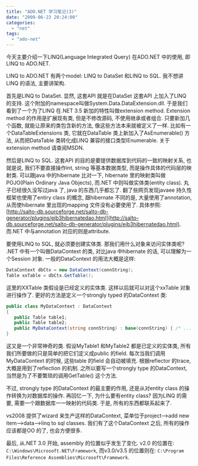 ```yaml
---
title: "ADO.NET 学习笔记(3)"
date: "2009-06-23 20:24:00"
categories: 
  - "net"
tags: 
  - "ado-net"
---
```


今天主要介绍一下LINQ(Language Integrated Query) 在ADO.NET 中的使用, 即LINQ to ADO.NET.

LINQ to ADO.NET 有两个model: LINQ to DataSet 和LINQ to SQL. 我不想讲LINQ 的语法, 主要讲架构.

首先是LINQ to DataSet. 显然, 这套API 就是在DataSet 这套API 上加入了LINQ 的支持. 这个附加的namespace叫做System.Data.DataExtension.dll. 于是我们看到了一个为了LINQ 在.NET 3.5 新加的特性叫做extension method. Extension method 的作用是扩展现有类, 但是不修改源码, 不使用继承或者组合. 只要新加几个函数, 就能让原来的类包含新的方法, 像这些方法本来就被定义了一样. 比如有一个DataTableExtensions 类, 它就在DataTable 类上新加入了AsEnumerable() 方法, 从而把DataTable 类转化成LINQ 兼容的接口类型IEnumerable<T>. 关于extension method 请查阅MSDN.

然后是LINQ to SQL. 这套API 的目的是要提供数据库到代码的一致的映射关系, 也就是说, 我们不要直接操作int, string 等基本数据类型, 而是操作具体的代码层的映射类. 可以跟java 中的hibernate 比对一下, hibernate 里的映射类叫做POJO(Plain Ordinary Java Objects), 而.NET 中则叫做实体类(entity class). 丸子已经很久没写过java 了, java 的东西几乎都忘了. 翻了些网页发现javaee 持久性框架也使用了entiry class 的概念, 跟hibernate 不同的是, 大量使用了annotation, 从而使hibernate 里出现的mapping 文件没有必要使用了. 具体参照: [http://salto-db.sourceforge.net/salto-db-generator/plugins/ejb3hibernatedao.html](http://salto-db.sourceforge.net/salto-db-generator/plugins/ejb3hibernatedao.html). 而.NET 中与annotation 对应的则是attribute.

要使用LINQ to SQL, 就必须要创建实体类. 那我们用什么对象来访问实体类呢? .NET 中有一个叫做DataContext 的类, 对比java 中hibernate 的话, 可以理解为一个Session 对象. 一般的DataContext 的用法大概是这样:

```csharp
DataContext dbCtx = new DataContext(connString);
Table xxTable = dbCtx.GetTable();
```

这里的XXTable 类假设是已经定义的实体类. 这样以后就可以对这个xxTable 对象进行操作了. 更好的方法是定义一个strongly typed 的DataContext 类:

```csharp
public class MyDataContext : DataContext
{
   public Table table1;
   public Table table2;
   public MyDataContext(string connString) : base(connString) { /* ... */ }
}
```

这又是一个非常神奇的类. 假设MyTable1 和MyTable2 都是已定义的实体类, 所有我们所要做的只是简单的把它们定义成public 的field. 每次当我们调用MyDataContext 的时候, 这些table 的field 会自动被填充. 根据reflector 的trace, 大概是用到了reflection 的机制. 之所以要写一个strongly type 的DataContext, 当然是为了不要繁琐的调用GetTable() 这个方法.

不过, strongly type 的DataContext 的最主要的作用, 还是从对entity class 的操作转换为对数据库的操作. 再回忆一下, 为什么要有entity class? 因为LINQ 的需要, 需要一个跟数据库一一映射的代码类. 于是, 所有的东西都联系起来了.

vs2008 提供了wizard 来生产这样的DataContext, 菜单位于project-->add new item-->data-->linq to sql classes. 我们有了这个DataContext 之后, 所有的操作应该都是OO 的了, 也会方便很多.

最后, 从.NET 3.0 开始, assembly 的位置似乎发生了变化. v2.0 的位置在: `C:\Windows\Microsoft.NET\Framework`, 而v3.0/v3.5 的位置则在: `C:\Program Files\Reference Assemblies\Microsoft\Framework`.
